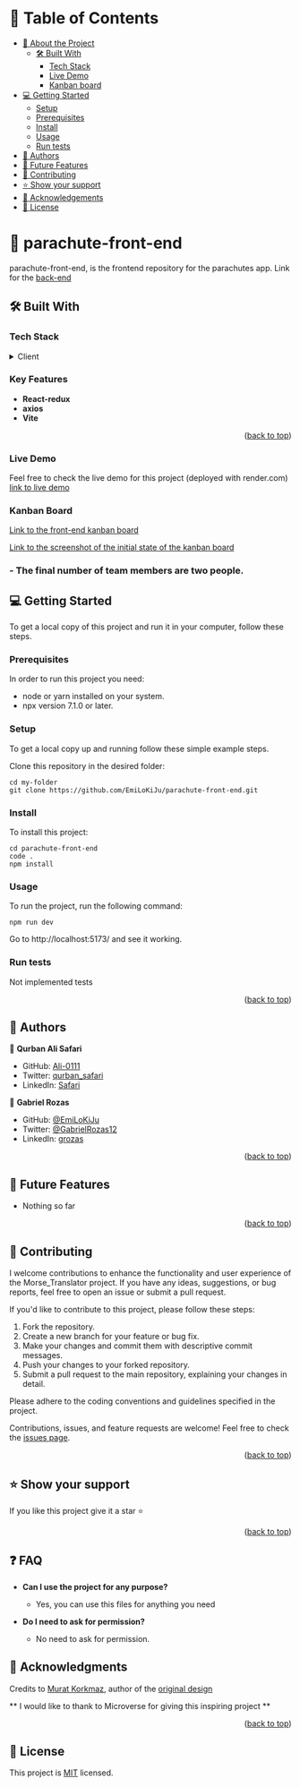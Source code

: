 <a name="parachute-front-end"></a>

# 📗 Table of Contents

- [📖 About the Project](#about-project)
  - [🛠 Built With](#built-with)
    - [Tech Stack](#tech-stack)
    - [Live Demo](#live-demo)
    - [Kanban board](#kanban-board)
- [💻 Getting Started](#getting-started)
  - [Setup](#setup)
  - [Prerequisites](#prerequisites)
  - [Install](#install)
  - [Usage](#usage)
  - [Run tests](#run-tests)
- [👥 Authors](#authors)
- [🔭 Future Features](#future-features)
- [🤝 Contributing](#contributing)
- [⭐️ Show your support](#support)
- [🙏 Acknowledgements](#acknowledgements)
- [📝 License](#license)

<!-- PROJECT DESCRIPTION -->

# 📖 parachute-front-end <a name="about-project"></a>
parachute-front-end, is the frontend repository for the parachutes app.
Link for the [back-end](https://github.com/EmiLoKiJu/parachute-back-end)

## 🛠 Built With <a name="built-with"></a>

### Tech Stack <a name="tech-stack"></a>

<details>
  <summary>Client</summary>
  <ul>
    <li><a href="https://github.com/vitejs/vite-plugin-react/blob/main/packages/plugin-react/README.md">@vitejs/plugin-react uses [Babel](https://babeljs.io/)</a></li>
    <li><a href="https://github.com/vitejs/vite-plugin-react-swc">@vitejs/plugin-react-swc uses [SWC](https://swc.rs/)</a></li>
    <li><a href="https://redux.js.org/introduction/installation">React-redux</a></li>
    <li><a href="https://axios-http.com/docs/intro">axios</a></li>
  </ul>
</details>

<!-- Features -->

### Key Features <a name="key-features"></a>

- **React-redux**
- **axios**
- **Vite**

<p align="right">(<a href="#readme-top">back to top</a>)</p>

### Live Demo <a name="live-demo"></a>

Feel free to check the live demo for this project
(deployed with render.com) [link to live demo](https://parachute-front-end.onrender.com/)

### Kanban Board <a name="kanban-board"></a>

[Link to the front-end kanban board](https://github.com/EmiLoKiJu/parachute-front-end/projects/1)

[Link to the screenshot of the initial state of the kanban board](https://user-images.githubusercontent.com/84760694/278127098-ae9f47c2-67e2-4672-b8ac-f9c74c96e80f.png)

### - The final number of team members are two people.

## 💻 Getting Started <a name="getting-started"></a>
<!-- https://github.com/EmiLoKiJu/parachute-front-end -->

To get a local copy of this project and run it in your computer, follow these steps.

### Prerequisites

In order to run this project you need:
- node or yarn installed on your system.
- npx version 7.1.0 or later.

### Setup

To get a local copy up and running follow these simple example steps.

Clone this repository in the desired folder:
```
cd my-folder
git clone https://github.com/EmiLoKiJu/parachute-front-end.git
```

### Install

To install this project:
```
cd parachute-front-end
code .
npm install
```
### Usage

To run the project, run the following command:
```
npm run dev
```

Go to http://localhost:5173/ and see it working.

### Run tests

Not implemented tests

<p align="right">(<a href="#parachute-front-end">back to top</a>)</p>

<!-- AUTHORS -->
## 👥 Authors <a name="authors"></a>

👤 **Qurban Ali Safari**
- GitHub:   [Ali-0111](https://github.com/Ali-0111)
- Twitter:  [qurban_safari](https://twitter.com/qurban_safari)
- LinkedIn: [Safari](https://www.linkedin.com/in/ali-safari-linked)

👤 **Gabriel Rozas**
- GitHub: [@EmiLoKiJu](https://github.com/EmiLoKiJu)
- Twitter: [@GabrielRozas12](https://twitter.com/GabrielRozas12)
- LinkedIn: [grozas](https://www.linkedin.com/in/grozas/)

<p align="right">(<a href="#parachute-front-end">back to top</a>)</p>

<!-- FUTURE FEATURES -->

## 🔭 Future Features <a name="future-features"></a>

- Nothing so far

<p align="right">(<a href="#parachute-front-end">back to top</a>)</p>

<!-- CONTRIBUTING -->

## 🤝 Contributing <a name="contributing"></a>

I welcome contributions to enhance the functionality and user experience of the Morse_Translator project. If you have any ideas, suggestions, or bug reports, feel free to open an issue or submit a pull request.

If you'd like to contribute to this project, please follow these steps:

1. Fork the repository.
2. Create a new branch for your feature or bug fix.
3. Make your changes and commit them with descriptive commit messages.
4. Push your changes to your forked repository.
5. Submit a pull request to the main repository, explaining your changes in detail.

Please adhere to the coding conventions and guidelines specified in the project.

Contributions, issues, and feature requests are welcome!
Feel free to check the [issues page](../../issues).

<p align="right">(<a href="#parachute-front-end">back to top</a>)</p>

<!-- SUPPORT -->

## ⭐️ Show your support <a name="support"></a>

If you like this project give it a star ⭐️

<p align="right">(<a href="#parachute-front-end">back to top</a>)</p>

<!-- FAQ -->

## ❓ FAQ <a name="faq"></a>

- **Can I use the project for any purpose?**

  - Yes, you can use this files for anything you need

- **Do I need to ask for permission?**

  - No need to ask for permission.


<!-- ACKNOWLEDGEMENTS -->

## 🙏 Acknowledgments <a name="acknowledgements"></a>

Credits to [Murat Korkmaz](https://www.behance.net/muratk), author of the [original design](https://www.behance.net/gallery/26425031/Vespa-Responsive-Redesign)

** I would like to thank to Microverse for giving this inspiring project **

<p align="right">(<a href="#parachute-front-end">back to top</a>)</p>

<!-- LICENSE -->

## 📝 License <a name="license"></a>

This project is [MIT](./LICENSE) licensed.
